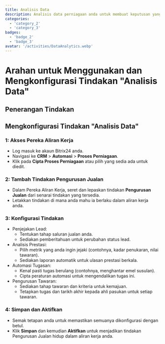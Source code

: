 ```yaml
---
title: Analisis Data
description: Analisis data perniagaan anda untuk membuat keputusan yang berinformasi.
categories: 
  - 'category_2'
  - 'category_3'
badges: 
  - 'badge_2'
  - 'badge_3'
avatar: '/activities/DataAnalytics.webp'
---
```

# Arahan untuk Menggunakan dan Mengkonfigurasi Tindakan "Analisis Data"

## Penerangan Tindakan

## **Mengkonfigurasi Tindakan "Analisis Data"**

### 1: Akses Pereka Aliran Kerja
- Log masuk ke akaun Bitrix24 anda.
- Navigasi ke **CRM** > **Automasi** > **Proses Perniagaan**.
- Klik pada **Cipta Proses Perniagaan** atau pilih yang sedia ada untuk diedit.

### 2: Tambah Tindakan Pengurusan Jualan
- Dalam Pereka Aliran Kerja, seret dan lepaskan tindakan **Pengurusan Jualan** dari senarai tindakan yang tersedia.
- Letakkan tindakan di mana anda mahu ia berlaku dalam aliran kerja anda.

### 3: Konfigurasi Tindakan
- Penjejakan Lead:
  - Tentukan tahap saluran jualan anda.
  - Sediakan pemberitahuan untuk perubahan status lead.
- Analisis Prestasi:
  - Pilih metrik yang anda ingin jejaki (contohnya, kadar penukaran, nilai tawaran).
  - Sediakan laporan automatik untuk ulasan prestasi berkala.
- Automasi Tugasan:
  - Kenal pasti tugas berulang (contohnya, menghantar emel susulan).
  - Cipta peraturan automasi untuk mengendalikan tugas ini.
- Pengurusan Tawaran:
  - Sediakan tahap tawaran dan kriteria untuk kemajuan.
  - Tetapkan tugas dan tarikh akhir kepada ahli pasukan untuk setiap tawaran.

### 4: Simpan dan Aktifkan
- Semak tetapan anda untuk memastikan semuanya dikonfigurasi dengan betul.
- Klik **Simpan** dan kemudian **Aktifkan** untuk menjadikan tindakan Pengurusan Jualan hidup dalam aliran kerja anda.